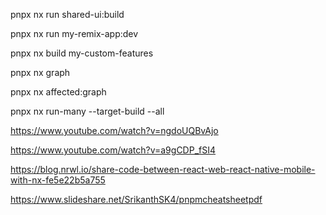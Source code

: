 pnpx nx run shared-ui:build

pnpx nx run my-remix-app:dev

pnpx nx build my-custom-features

pnpx nx graph

pnpx nx affected:graph

pnpx nx run-many --target-build --all

https://www.youtube.com/watch?v=ngdoUQBvAjo

https://www.youtube.com/watch?v=a9gCDP_fSI4

https://blog.nrwl.io/share-code-between-react-web-react-native-mobile-with-nx-fe5e22b5a755

https://www.slideshare.net/SrikanthSK4/pnpmcheatsheetpdf